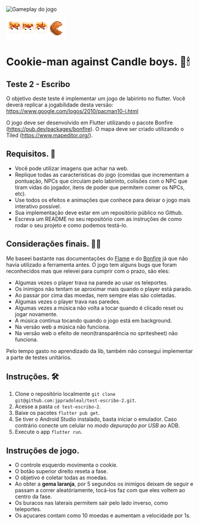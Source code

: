 ![Gameplay do jogo](./assets/images/gameplay.gif)

![3 velas seguindo um cookie com boca](./assets/images/splash.png) 
# Cookie-man against Candle boys. 🍪🕯
## Teste 2 - Escribo 

O objetivo deste teste é implementar um jogo de labirinto no flutter. Você deverá replicar a jogabilidade desta versão: https://www.google.com/logos/2010/pacman10-i.html

O jogo deve ser desenvolvido em Flutter utilizando o pacote Bonfire (https://pub.dev/packages/bonfire). O mapa deve ser criado utilizando o Tiled (https://www.mapeditor.org/).

## Requisitos. 📃

- Você pode utilizar imagens que achar na web.
- Replique todas as características do jogo (comidas que incrementam a pontuação, NPCs que circulam pelo labirinto, colisões com o NPC que tiram vidas do jogador, itens de poder que permitem comer os NPCs, etc).
- Use todos os efeitos e animações que conhece para deixar o jogo mais interativo possível.
- Sua implementação deve estar em um repositório público no Github.
- Escreva um README no seu repositório com as instruções de como rodar o seu projeto e como podemos testá-lo.

## Considerações finais. 👨‍🏫

Me baseei bastante nas documentações do [Flame](https://docs.flame-engine.org/1.2.0) e do [Bonfire](https://bonfire-engine.github.io/) já que não havia utilizado a ferramenta antes. O jogo tem alguns bugs que foram reconhecidos mas que relevei para cumprir com o prazo, são eles:

* Algumas vezes o player trava na parede ao usar os teleportes.
* Os inimigos não tentam se aproximar mais quando o player está parado.
* Ao passar por cima das moedas, nem sempre elas são coletadas.
* Algumas vezes o player trava nas paredes.
* Algumas vezes a música não volta a tocar quando é clicado reset ou jogar novamente.
* A música continua tocando quando o jogo está em background.
* Na versão web a música não funciona.
* Na versão web o efeito de neon(transparência no spritesheet) não funciona.

Pelo tempo gasto no aprendizado da lib, também não consegui implementar a parte de testes unitários.

## Instruções. 🛠

1. Clone o repositório localmente `git clone git@github.com:jppradoleal/test-escribo-2.git`.
2. Acesse a pasta `cd test-escribo-2`.
3. Baixe os pacotes `flutter pub get`.
4. Se tiver o Android Studio instalado, basta iniciar o emulador. Caso contrário conecte um celular no *modo depuração por USB* ao ADB.
5. Execute o app `flutter run`.

## Instruções de jogo.

* O controle esquerdo movimenta o cookie.
* O botão superior direito reseta a fase.
* O objetivo é coletar todas as moedas.
* Ao obter a **gema laranja**, por 5 segundos os inimigos deixam de seguir e passam a correr aleatóriamente, tocá-los faz com que eles voltem ao centro da fase.
* Os buracos nas laterais permitem sair pelo lado inverso, como teleportes.
* Os açucares contam como 10 moedas e aumentam a velocidade por 1s.